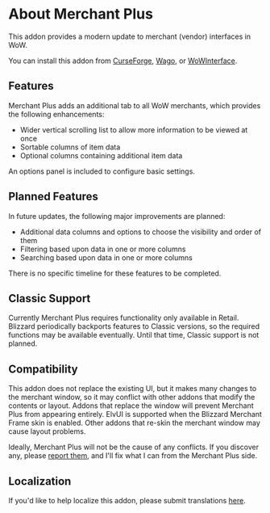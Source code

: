 # About Merchant Plus

This addon provides a modern update to merchant (vendor) interfaces in WoW.

You can install this addon from [CurseForge](https://www.curseforge.com/wow/addons/merchant-plus "CurseForge"), [Wago](https://addons.wago.io/addons/merchant-plus), or [WoWInterface](https://www.wowinterface.com/downloads/info26570-MerchantPlus.html).

## Features

Merchant Plus adds an additional tab to all WoW merchants, which provides the following enhancements:

* Wider vertical scrolling list to allow more information to be viewed at once
* Sortable columns of item data
* Optional columns containing additional item data

An options panel is included to configure basic settings.

## Planned Features

In future updates, the following major improvements are planned:

* Additional data columns and options to choose the visibility and order of them
* Filtering based upon data in one or more columns
* Searching based upon data in one or more columns

There is no specific timeline for these features to be completed.

## Classic Support

Currently Merchant Plus requires functionality only available in Retail.  Blizzard periodically backports features to Classic versions, so the required functions may be available eventually.  Until that time, Classic support is not planned.

## Compatibility

This addon does not replace the existing UI, but it makes many changes to the merchant window, so it may conflict with other addons that modify the contents or layout.  Addons that replace the window will prevent Merchant Plus from appearing entirely.  ElvUI is supported when the Blizzard Merchant Frame skin is enabled.  Other addons that re-skin the merchant window may cause layout problems.

Ideally, Merchant Plus will not be the cause of any conflicts. If you discover any, please [report them](https://github.com/kstange/MerchantPlus/issues/), and I'll fix what I can from the Merchant Plus side.

## Localization

If you'd like to help localize this addon, please submit translations [here](https://www.curseforge.com/wow/addons/merchant-plus/localization).

